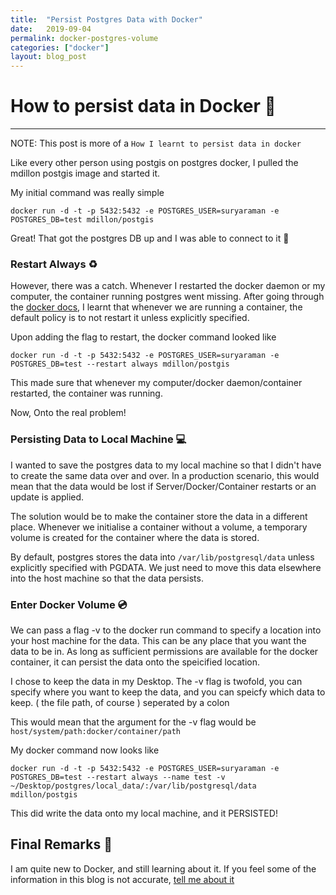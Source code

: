 ```yaml
---
title:  "Persist Postgres Data with Docker"
date:   2019-09-04
permalink: docker-postgres-volume
categories: ["docker"]
layout: blog_post
---
```

# How to persist data in Docker 🐳

---

NOTE: This post is more of a `How I learnt to persist data in docker`

Like every other person using postgis on postgres docker, I pulled the mdillon postgis image and started it.

My initial command was really simple

`
docker run -d -t -p 5432:5432 -e POSTGRES_USER=suryaraman -e POSTGRES_DB=test mdillon/postgis
`

Great! That got the postgres DB up and I was able to connect to it 🍾

### Restart Always ♻️

However, there was a catch. Whenever I restarted the docker daemon or my computer, the container running postgres went missing. After going through the [docker docs](https://docs.docker.com/config/containers/start-containers-automatically/), I learnt that whenever we are running a container, the default policy is to not restart it unless explicitly specified. 

Upon adding the flag to restart, the docker command looked like 

`
docker run -d -t -p 5432:5432 -e POSTGRES_USER=suryaraman -e POSTGRES_DB=test --restart always mdillon/postgis
`

This made sure that whenever my computer/docker daemon/container restarted, the container was running. 

Now, Onto the real problem!

### Persisting Data to Local Machine 💻

I wanted to save the postgres data to my local machine so that I didn't have to create the same data over and over. In a production scenario, this would mean that the data would be lost if Server/Docker/Container restarts or an update is applied.

The solution would be to make the container store the data in a different place. Whenever we initialise a container without a volume, a temporary volume is created for the container where the data is stored.

By default, postgres stores the data into `/var/lib/postgresql/data` unless explicitly specified with PGDATA. We just need to move this data elsewhere into the host machine so that the data persists.

### Enter Docker Volume 💿

We can pass a flag -v to the docker run command to specify a location into your host machine for the data. This can be any place that you want the data to be in. As long as sufficient permissions are available for the docker container, it can persist the data onto the speicified location. 

I chose to keep the data in my Desktop. The -v flag is twofold, you can specify where you want to keep the data, and you can speicfy which data to keep. ( the file path, of course ) seperated by a colon

This would mean that the argument for the -v flag would be `host/system/path:docker/container/path`

My docker command now looks like 

`
docker run -d -t -p 5432:5432 -e POSTGRES_USER=suryaraman -e POSTGRES_DB=test --restart always --name test -v ~/Desktop/postgres/local_data/:/var/lib/postgresql/data mdillon/postgis
`

This did write the data onto my local machine, and it PERSISTED!

## Final Remarks 🍻

I am quite new to Docker, and still learning about it. If you feel some of the information in this blog is not accurate, [tell me about it](mailto:hello@suryaraman.blog)
